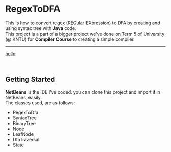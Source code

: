 # RegexToDFA

This is how to convert regex (REGular EXpression) to DFA by creating and using syntax tree with **Java** code.<br>
This project is a part of a bigger project we've done on Term 5 of University (@ KNTU) for **Compiler Course** to creating a simple compiler. 
<hr>

<a href="#">hello</a>

<br>




## Getting Started
**NetBeans** is the IDE I've coded.
you can clone this project and import it in NetBeans, easily.<br>
The classes used, are as follows:
- RegexToDfa
- SyntaxTree
- BinaryTree
- Node
- LeafNode
- DfaTraversal
- State


